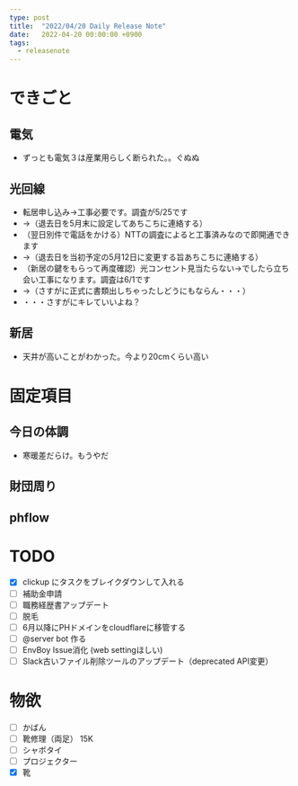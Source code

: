 ```yaml
---
type: post
title:  "2022/04/20 Daily Release Note"
date:   2022-04-20 00:00:00 +0900
tags:
  - releasenote
---
```

# できごと

## 電気

* ずっとも電気３は産業用らしく断られた。。ぐぬぬ

## 光回線

* 転居申し込み→工事必要です。調査が5/25です
* →（退去日を5月末に設定してあちこちに連絡する）
* （翌日別件で電話をかける）NTTの調査によると工事済みなので即開通できます
* →（退去日を当初予定の5月12日に変更する旨あちこちに連絡する）
* （新居の鍵をもらって再度確認）光コンセント見当たらない→でしたら立ち会い工事になります。調査は6/1です
* →（さすがに正式に書類出しちゃったしどうにもならん・・・）
* ・・・さすがにキレていいよね？

## 新居

* 天井が高いことがわかった。今より20cmくらい高い

# 固定項目

## 今日の体調

* 寒暖差だらけ。もうやだ

## 財団周り

## phflow

# TODO 

- [x] clickup にタスクをブレイクダウンして入れる
- [ ] 補助金申請
- [ ] 職務経歴書アップデート
- [ ] 脱毛
- [ ] 6月以降にPHドメインをcloudflareに移管する
- [ ] @server bot 作る
- [ ] EnvBoy Issue消化 (web settingほしい)
- [ ] Slack古いファイル削除ツールのアップデート（deprecated API変更）

# 物欲

- [ ] かばん
- [ ] 靴修理（両足） 15K
- [ ] シャボタイ
- [ ] プロジェクター
- [x] 靴
